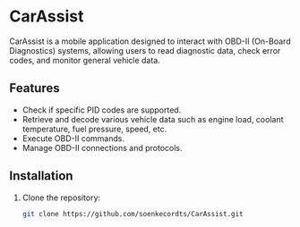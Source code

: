 # CarAssist

CarAssist is a mobile application designed to interact with OBD-II (On-Board Diagnostics) systems, allowing users to read diagnostic data, check error codes, and monitor general vehicle data.

## Features

- Check if specific PID codes are supported.
- Retrieve and decode various vehicle data such as engine load, coolant temperature, fuel pressure, speed, etc.
- Execute OBD-II commands.
- Manage OBD-II connections and protocols.

## Installation

1. Clone the repository:
   ```bash
   git clone https://github.com/soenkecordts/CarAssist.git
